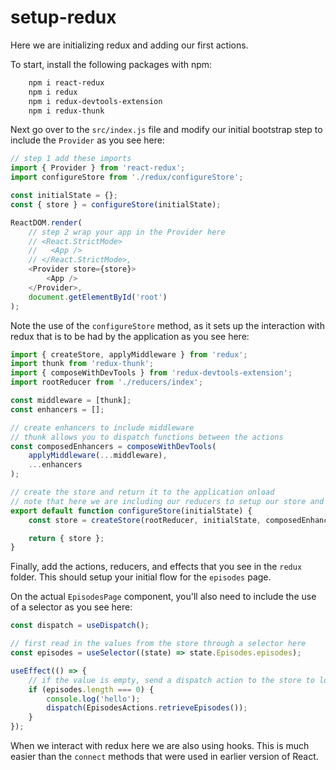 # setup-redux

Here we are initializing redux and adding our first actions.

To start, install the following packages with npm:

```bash
    npm i react-redux
    npm i redux
    npm i redux-devtools-extension
    npm i redux-thunk
```

Next go over to the `src/index.js` file and modify our initial bootstrap step to include the `Provider` as you see here:

```js
// step 1 add these imports
import { Provider } from 'react-redux';
import configureStore from './redux/configureStore';

const initialState = {};
const { store } = configureStore(initialState);

ReactDOM.render(
    // step 2 wrap your app in the Provider here
    // <React.StrictMode>
    //   <App />
    // </React.StrictMode>,
    <Provider store={store}>
        <App />
    </Provider>,
    document.getElementById('root')
);
```

Note the use of the `configureStore` method, as it sets up the interaction with redux that is to be had by the application as you see here:

```js
import { createStore, applyMiddleware } from 'redux';
import thunk from 'redux-thunk';
import { composeWithDevTools } from 'redux-devtools-extension';
import rootReducer from './reducers/index';

const middleware = [thunk];
const enhancers = [];

// create enhancers to include middleware
// thunk allows you to dispatch functions between the actions
const composedEnhancers = composeWithDevTools(
    applyMiddleware(...middleware),
    ...enhancers
);

// create the store and return it to the application onload
// note that here we are including our reducers to setup our store and interactions across the application
export default function configureStore(initialState) {
    const store = createStore(rootReducer, initialState, composedEnhancers);

    return { store };
}
```

Finally, add the actions, reducers, and effects that you see in the `redux` folder. This should setup your initial flow for the `episodes` page.

On the actual `EpisodesPage` component, you'll also need to include the use of a selector as you see here:

```js
const dispatch = useDispatch();

// first read in the values from the store through a selector here
const episodes = useSelector((state) => state.Episodes.episodes);

useEffect(() => {
    // if the value is empty, send a dispatch action to the store to load the episodes correctly
    if (episodes.length === 0) {
        console.log('hello');
        dispatch(EpisodesActions.retrieveEpisodes());
    }
});
```

When we interact with redux here we are also using hooks. This is much easier than the `connect` methods that were used in earlier version of React.
